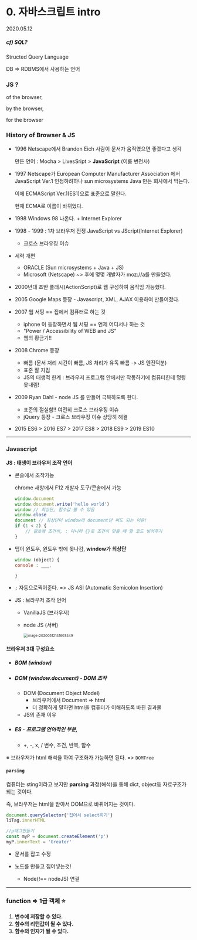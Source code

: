 # 0. 자바스크립트 intro

2020.05.12

##### cf) SQL?

Structed Query Language

DB => RDBMS에서 사용하는 언어

### JS ?

of the browser,

by the browser,

for the browser

### History of Browser & JS

- 1996 Netscape에서 Brandon Eich 사람이 문서가 움직였으면 좋겠다고 생각

  만든 언어 :  Mocha > LivesSript > **JavaScript** (이름 변천사)

- 1997 Netscape가 European Computer Manufacturer Association 에서 JavaScript Ver.1 인정하려하나 sun microsystems Java 만든 회사에서 막는다.

  이에 ECMAScript Ver.1(ES1)으로 표준으로 말한다.

  현재 ECMA로 이름이 바뀌었다.

- 1998 Windows 98 나온다. + Internet Explorer 

- 1998 - 1999 : 1차 브라우저 전쟁 JavaScript vs JScript(Internet Explorer)

  - 크로스 브라우징 이슈

- 세력 개편 

  - ORACLE (Sun microsystems + Java + JS)
  - Microsoft (Netscape) ~> 후에 몇몇 개발자가 moz://a를 만들었다.

- 2000년대 초반 플래시(ActionScript)로 웹 구성하여 움직임 가능했다.

- 2005 Google Maps 등장 - Javascript, XML, AJAX 이용하여 만들어졌다.

- 2007 웹 서핑 == 집에서 컴퓨터로 하는 것 

  - iphone 이 등장하면서 웹 서핑 == 언제 어디서나 하는 것
  - "Power / Accessibility of WEB and JS"
  - 웹의 황금기!!

- 2008 Chrome 등장 

  - 빠름 (문서 처리 시간이 빠름, JS 처리가 유독 빠름 -> JS 엔진덕분)
  - 표준 잘 지킴
  - JS의 태생적 한계 : 브라우저 프로그램 안에서만 작동하기에 컴퓨터한테 명령 못내림!

- 2009 Ryan Dahl - node JS 를 만들어 극복하도록 한다.

  - 표준의 절실함!! 여전히 크로스 브라우징 이슈
  - jQuery 등장 - 크로스 브라우징 이슈 상당히 해결

- 2015 ES6 > 2016 ES7 > 2017 ES8 > 2018 ES9 > 2019 ES10

---

### Javascript

**JS : 태생이 브라우저 조작 언어**

- 콘솔에서 조작가능

  chrome 새창에서 F12 개발자 도구/콘솔에서 가능

  ```javascript
  window.document
  window.document.write('hello world')
  window // 최상단, 함수값 볼 수 있음
  window.close
  document // 최상단이 window라 document만 써도 되는 이유!
  if (1 < 2) {
      // 괄호에 조건식, : 아니라 {}로 조건식 맞을 때 할 코드 넣어주기
  }
  ```

- 탭이 윈도우, 윈도우 밖에 못나감, **window가 최상단**

  ```javascript
  window (object) {
  console : ___,
  
  }
  ```

- `;` 자동으로찍어준다. => JS ASI (Automatic Semicolon Insertion)

- JS : 브라우저 조작 언어

  - VanillaJS (브라우저)

  - node JS (서버)

    <img src="C:\Users\youbi\AppData\Roaming\Typora\typora-user-images\image-20200512141603449.png" alt="image-20200512141603449" style="zoom:67%;" />




#### 브라우저 3대 구성요소

- ##### BOM (window) 

- ##### DOM (window.document) - DOM 조작
  
  - DOM (Document Object Model)
    - 브라우저에서 Document => html 
    - 더 정확하게 말하면 html을 컴퓨터가 이해하도록 바뀐 결과물
  - JS의 존재 이유
  
- ##### ES - 프로그램 언어적인 부분,
  
  - +, -, x, / 변수, 조건, 반복, 함수

※ 브라우저가 html 해석을 하여 구조화가 가능하면 된다. => `DOMTree`

#### `parsing`

컴퓨터는 sting이라고 보지만 **parsing** 과정(해석)을 통해 dict, object등 자료구조가 되는 것이다.

즉, 브라우저는 html을 받아서 DOM으로 바뀌어지는 것이다.

```javascript
document.querySelector{'집어서 select히기'}
liTag.innerHTML

//p태그만들기
const myP = document.createElement('p')
myP.innerText = 'Greater'
```

- 문서를 잡고 수정

- 노드를 만들고 집어넣는것!
  - Node(!== nodeJS) 연결

---

### function => 1급 객체 :star:

1. **변수에 저장할 수 있다.**
2. **함수의 리턴값이 될 수 있다.**
3. **함수의 인자가 될 수 있다.**



